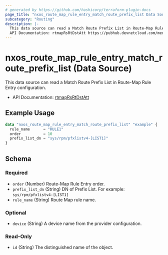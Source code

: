 ```yaml
---
# generated by https://github.com/hashicorp/terraform-plugin-docs
page_title: "nxos_route_map_rule_entry_match_route_prefix_list Data Source - terraform-provider-nxos"
subcategory: "Routing"
description: |-
  This data source can read a Match Route Prefix List in Route-Map Rule Entry configuration.
  API Documentation: rtmapRsRtDstAtt https://pubhub.devnetcloud.com/media/dme-docs-10-2-2/docs/Routing%20and%20Forwarding/rtmap:RsRtDstAtt/
---
```


# nxos_route_map_rule_entry_match_route_prefix_list (Data Source)

This data source can read a Match Route Prefix List in Route-Map Rule Entry configuration.

- API Documentation: [rtmapRsRtDstAtt](https://pubhub.devnetcloud.com/media/dme-docs-10-2-2/docs/Routing%20and%20Forwarding/rtmap:RsRtDstAtt/)

## Example Usage

```terraform
data "nxos_route_map_rule_entry_match_route_prefix_list" "example" {
  rule_name      = "RULE1"
  order          = 10
  prefix_list_dn = "sys/rpm/pfxlistv4-[LIST1]"
}
```

<!-- schema generated by tfplugindocs -->
## Schema

### Required

- `order` (Number) Route-Map Rule Entry order.
- `prefix_list_dn` (String) DN of Prefix List. For example: `sys/rpm/pfxlistv4-[LIST1]`
- `rule_name` (String) Route Map rule name.

### Optional

- `device` (String) A device name from the provider configuration.

### Read-Only

- `id` (String) The distinguished name of the object.
